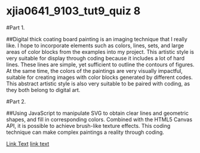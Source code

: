 # xjia0641_9103_tut9_quiz 8

#Part 1.

##Digital thick coating board painting is an imaging technique that I really like. I hope to incorporate elements such as colors, lines, sets, and large areas of color blocks from the examples into my project. This artistic style is very suitable for display through coding because it includes a lot of hard lines. These lines are simple, yet sufficient to outline the contours of figures. At the same time, the colors of the paintings are very visually impactful, suitable for creating images with color blocks generated by different codes. This abstract artistic style is also very suitable to be paired with coding, as they both belong to digital art.

#Part 2.

##Using JavaScript to manipulate SVG to obtain clear lines and geometric shapes, and fill in corresponding colors. Combined with the HTML5 Canvas API, it is possible to achieve brush-like texture effects. This coding technique can make complex paintings a reality through coding.

[Link Text](https://github.com/personalizedrefrigerator/js-draw)
[link text](https://stackoverflow.com/questions/28579298/html5-canvas-paint-realistic-simple-pencil)